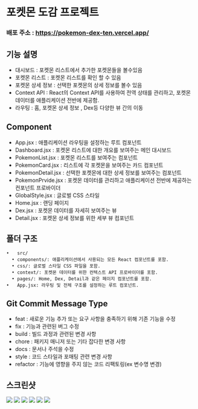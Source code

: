 # 포켓몬 도감 프로젝트

### 배포 주소 : https://pokemon-dex-ten.vercel.app/

## 기능 설명

- 대시보드 : 포켓몬 리스트에서 추가한 포켓몬들을 볼수있음
- 포켓몬 리스트 : 포켓몬 리스트를 확인 할 수 있음
- 포켓몬 상세 정보 : 선택한 포켓몬의 상세 정보를 볼수 있음
- Context API : React의 Context API를 사용하여 전역 상태를 관리하고, 포켓몬 데이터를 애플리케이션 전반에 제공함.
- 라우팅 : 홈, 포켓몬 상세 정보 , Dex등 다양한 뷰 간의 이동

## Component

- App.jsx : 애플리케이션 라우팅을 설정하는 루트 컴포넌트
- Dashboard.jsx : 포켓몬 리스트에 대한 개요를 보여주는 메인 대시보드
- PokemonList.jsx : 포켓몬 리스트를 보여주는 컴포넌트
- PokemonCard.jsx : 리스트에 각 포켓몬을 보여주는 카드 컴포넌트
- PokemonDetail.jsx : 선택한 포켓몬에 대한 상세 정보를 보여주는 컴포넌트
- PokemonPrvide.jsx : 포켓몬 데이터를 관리하고 애플리케이션 전반에 제공하는 컨포넌트 프로바이더
- GlobalStyle.jsx : 글로벌 CSS 스타일
- Home.jsx : 랜딩 페이지
- Dex.jsx : 포켓몬 데이터를 자세히 보여주는 뷰
- Detail.jsx : 포켓몬 상세 정보를 위한 세부 뷰 컴포넌트

## 폴더 구조

    •	src/
      •	components/: 애플리케이션에서 사용되는 모든 React 컴포넌트를 포함.
      •	css/: 글로벌 스타일 CSS 파일을 포함.
      •	context/: 포켓몬 데이터를 위한 컨텍스트 API 프로바이더를 포함.
      •	pages/: Home, Dex, Detail과 같은 페이지 컴포넌트를 포함.
    •	App.jsx: 라우팅 및 전체 구조를 설정하는 루트 컴포넌트.

## Git Commit Message Type

- feat : 새로운 기능 추가 또는 요구 사항을 충족하기 위해 기존 기능을 수정
- fix : 기능과 관련된 버그 수정
- build : 빌드 과정과 관련된 변경 사항
- chore : 패키지 매니저 또는 기타 잡다한 변경 사항
- docs : 문서나 주석을 수정
- style : 코드 스타일과 포매팅 관련 변경 사항
- refactor : 기능에 영향을 주지 않는 코드 리팩토링(ex 변수명 변경)

## 스크린샷

![](https://github.com/user-attachments/assets/3763d48a-dd8c-4166-b00a-a81428539524)
![](https://github.com/user-attachments/assets/1e87634b-7a5e-4246-b0f4-f62d9db78fe7)
![](https://github.com/user-attachments/assets/9c8fbbb6-dc68-4bf4-88e6-d03f0ddb43a0)
![](https://github.com/user-attachments/assets/4e70981d-b8e3-446a-a03a-2eda695365e2)
![](https://github.com/user-attachments/assets/52a216e2-6ff2-4602-bea0-ad3131c57170)
![](https://github.com/user-attachments/assets/853557f7-634f-4ec6-99c1-e34a75b02096)
